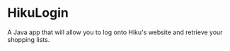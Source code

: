 # HikuLogin

A Java app that will allow you to log onto Hiku's website and retrieve your shopping lists.
